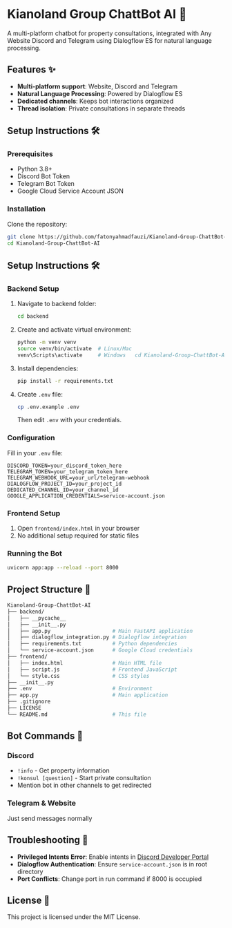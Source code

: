 # Kianoland Group ChattBot AI 🤖

A multi-platform chatbot for property consultations, integrated with Any Website Discord and Telegram using Dialogflow ES for natural language processing.

## Features ✨

- **Multi-platform support**: Website, Discord and Telegram
- **Natural Language Processing**: Powered by Dialogflow ES
- **Dedicated channels**: Keeps bot interactions organized
- **Thread isolation**: Private consultations in separate threads

## Setup Instructions 🛠️

### Prerequisites

- Python 3.8+
- Discord Bot Token
- Telegram Bot Token
- Google Cloud Service Account JSON

### Installation

Clone the repository:

```bash
git clone https://github.com/fatonyahmadfauzi/Kianoland-Group-ChattBot-AI.git
cd Kianoland-Group-ChattBot-AI
```

## Setup Instructions 🛠️

### Backend Setup

1. Navigate to backend folder:
   ```bash
   cd backend
   ```
2. Create and activate virtual environment:
   ```bash
   python -m venv venv
   source venv/bin/activate  # Linux/Mac
   venv\Scripts\activate     # Windows   cd Kianoland-Group-ChattBot-AI
   ```
3. Install dependencies:
   ```bash
   pip install -r requirements.txt
   ```
4. Create `.env` file:
   ```bash
   cp .env.example .env
   ```
   Then edit `.env` with your credentials.

### Configuration

Fill in your `.env` file:

```env
DISCORD_TOKEN=your_discord_token_here
TELEGRAM_TOKEN=your_telegram_token_here
TELEGRAM_WEBHOOK_URL=your_url/telegram-webhook
DIALOGFLOW_PROJECT_ID=your_project_id
DEDICATED_CHANNEL_ID=your_channel_id
GOOGLE_APPLICATION_CREDENTIALS=service-account.json
```

### Frontend Setup

1. Open `frontend/index.html` in your browser
2. No additional setup required for static files

### Running the Bot

```bash
uvicorn app:app --reload --port 8000
```

## Project Structure 📁

```bash
Kianoland-Group-ChattBot-AI
├── backend/
│   ├── __pycache__
│   ├── __init__.py
│   ├── app.py                    # Main FastAPI application
│   ├── dialogflow_integration.py # Dialogflow integration
│   ├── requirements.txt          # Python dependencies
│   └── service-account.json      # Google Cloud credentials
├── frontend/
│   ├── index.html                # Main HTML file
│   ├── script.js                 # Frontend JavaScript
│   └── style.css                 # CSS styles
├── __init__.py
├── .env                          # Environment
├── app.py                        # Main application
├── .gitignore
├── LICENSE
└── README.md                     # This file
```

## Bot Commands 🤖

### Discord

- `!info` - Get property information
- `!konsul [question]` - Start private consultation
- Mention bot in other channels to get redirected

### Telegram & Website

Just send messages normally

## Troubleshooting 🔧

- **Privileged Intents Error**: Enable intents in [Discord Developer Portal](https://discord.com/developers)
- **Dialogflow Authentication**: Ensure `service-account.json` is in root directory
- **Port Conflicts**: Change port in run command if 8000 is occupied

## License 📄

This project is licensed under the MIT License.
